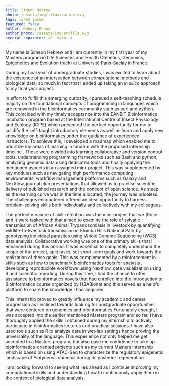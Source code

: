 ```yaml
---
title: Simeon Hebrew
photo: /assets/img/illustration.svg
tags: lorem ipsum
featured: false
author: Nobody Knows
author_photo: /assets/img/profile.svg
excerpt_separator: <!--main-->
---
```


<!--main-->

My name is Simeon Hebrew and I am currently in my first year of my Masters program in Life Sciences and Health (Genetics, Genomics, Epigenetics and Evolution track) at Université Paris-Saclay in France.

During my final year of undergraduate studies, I was excited to learn about the existence of an intersection between computational methods and biological data; so much in fact that I ended up taking an *in silico* approach to my final year project.

In effort to fulfill this emerging curiosity, I pursued a self-teaching schedule majorly on the foundational concepts of programming in languages which are renowned in the bioinformatics community such as perl and python. This coincided with my timely acceptance into the EANBiT Bioinformatics incubation program based at the International Centre of Insect Physiology and Ecology (ICIPE) which presented the perfect opportunity for me to solidify the self-taught introductory elements as well as learn and apply new knowledge on bioinformatics under the guidance of experienced instructors. To achieve this, I developed a roadmap which enabled me to prioritize my areas of learning in tandem with the proposed internship timeline . These were divided into learning collaborative and version control tools, understanding programming frameworks such as Bash and python, analyzing genomic data using dedicated tools and finally applying the mentioned aspects in an assigned mini-project. This was supplemented by key modules such as navigating high performance computing environments, workflow management platforms such as Galaxy and Nextflow, journal club presentations that allowed us to practise scientific delivery of published research and the concept of open science. As steep as the learning curve was in the time allocated, the journey was priceless. The challenges encountered offered an ideal opportunity to harness problem-solving skills both individually and collectively with my colleagues.

The perfect measure of skill-retention was the mini-project that we (Rose and I) were tasked with that aimed to examine the role of sylvatic transmission of African Animal Trypanosomiasis in livestock by quantifying wildlife-to-livestock transmission in Shimba Hills National Park by genotyping individual parasites using Whole Genome Sequencing (WGS) data analysis. Collaborative working was one of the primary skills that I enhanced during this period. It was essential to completely understand the scope of the project, split tasks, set short-term goals and work towards the realization of these goals. This was complemented by a reinforcement in skills such as how to benchmark bioinformatics tools for analysis , developing reproducible  workflows using Nextflow, data visualization using R and scientific reporting. During this time, I had the chance to offer assistance to bioinformatics novels that had enrolled into the Introduction to Bioinformatics course organized by H3ABionet and this served as a helpful platform to share the knowledge I had acquired.

This internship proved to greatly influence my academic and career progression as I inclined towards looking for postgraduate opportunities that were centered on genomics and bioinformatics.Fortunately enough, I was accepted into the earlier mentioned Masters program and so far, I have thoroughly applied the skills I obtained during my internship to actively participate in bioinformatics lectures and practical sessions. I have also used tools such as R to analyze data in wet-lab settings hence proving the universality of the language. This experience not only helped me get accepted to a Masters program, but also gave me confidence to take up bioinformatics-oriented projects such as my current Masters internship which is based on using ATAC-Seq to characterize the regulatory epigenetic landscape of *Platynereis dumerilii* during its posterior regeneration.

I am looking forward to seeing what lies ahead as I continue improving my computational skills and understanding how to continuously apply them in the context of biological data analysis.

